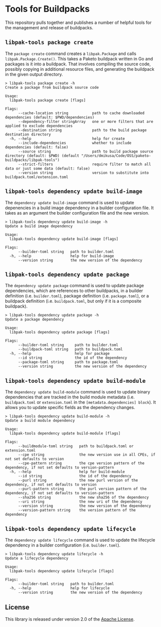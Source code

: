 # Tools for Buildpacks

This repository pulls together and publishes a number of helpful tools for the management and release of buildpacks.

## `libpak-tools package create`

The `package create` command creates a `libpak.Package` and calls `libpak.Package.Create()`. This takes a Paketo buildpack written in Go and packages is it into a buildpack. That involves compiling the source code, possibly copying in additional resource files, and generating the buildpack in the given output directory.

```
> libpak-tools package create -h
Create a package from buildpack source code

Usage:
  libpak-tools package create [flags]

Flags:
      --cache-location string           path to cache downloaded dependencies (default: $PWD/dependencies)
      --dependency-filter stringArray   one or more filters that are applied to exclude dependencies
      --destination string              path to the build package destination directory
  -h, --help                            help for create
      --include-dependencies            whether to include dependencies (default: false)
      --source string                   path to build package source directory (default: $PWD) (default "/Users/dmikusa/Code/OSS/paketo-buildpacks/libpak-tools")
      --strict-filters                  require filter to match all data or just some data (default: false)
      --version string                  version to substitute into buildpack.toml/extension.toml
```

## `libpak-tools dependency update build-image`

The `dependency update build-image` command is used to update depenencies in a build image dependency in a builder configuration file. It takes as an argument the builder configuration file and the new version.

```
> libpak-tools dependency update build-image -h
Update a build image dependency

Usage:
  libpak-tools dependency update build-image [flags]

Flags:
      --builder-toml string   path to builder.toml
  -h, --help                  help for build-image
      --version string        the new version of the dependency
```

## `libpak-tools dependency update package`

The `dependency update package` command is used to update package dependencies, which are references to other buildpacks, in a builder definition (i.e. `builder.toml`), package definition (i.e. `package.toml`), or a buildpack definition (i.e. `buildpack.toml`, but only if it is a composite buildpack).

```
> libpak-tools dependency update package -h
Update a package dependency

Usage:
  libpak-tools dependency update package [flags]

Flags:
      --builder-toml string     path to builder.toml
      --buildpack-toml string   path to buildpack.toml
  -h, --help                    help for package
      --id string               the id of the dependency
      --package-toml string     path to package.toml
      --version string          the new version of the dependency
```

## `libpak-tools dependency update build-module`

The `dependency update build-module` command is used to update binary dependencies that are tracked in the build module metadata (i.e. `buildpack.toml` or `extension.toml` in the `[metadata.dependencies] block`). It allows you to update specific fields as the dependency changes.

```
> libpak-tools dependency update build-module -h
Update a build module dependency

Usage:
  libpak-tools dependency update build-module [flags]

Flags:
      --buildmodule-toml string   path to buildpack.toml or extension.toml
      --cpe string                the new version use in all CPEs, if not set defaults to version
      --cpe-pattern string        the cpe version pattern of the dependency, if not set defaults to version-pattern
  -h, --help                      help for build-module
      --id string                 the id of the dependency
      --purl string               the new purl version of the dependency, if not set defaults to version
      --purl-pattern string       the purl version pattern of the dependency, if not set defaults to version-pattern
      --sha256 string             the new sha256 of the dependency
      --uri string                the new uri of the dependency
      --version string            the new version of the dependency
      --version-pattern string    the version pattern of the dependency
```

## `libpak-tools dependency update lifecycle`

The `dependency update lifecycle` command is used to update the lifecycle dependency in a builder configuration (i.e. `builder.toml`).

```
> libpak-tools dependency update lifecycle -h
Update a lifecycle dependency

Usage:
  libpak-tools dependency update lifecycle [flags]

Flags:
      --builder-toml string   path to builder.toml
  -h, --help                  help for lifecycle
      --version string        the new version of the dependency
```

## License

This library is released under version 2.0 of the [Apache License][a].

[a]: https://www.apache.org/licenses/LICENSE-2.0
